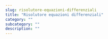 ```yaml
---
slug: risolutore-equazioni-differenziali
title: "Risolutore equazioni differenziali"
category: ""
subcategory: ""
description: ""
---
```


